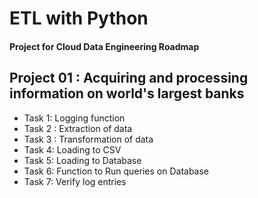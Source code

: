 # ETL with Python
#### Project for Cloud Data Engineering Roadmap
## Project 01 : Acquiring and processing information on world's largest banks
* Task 1: Logging function
* Task 2 : Extraction of data
* Task 3 : Transformation of data
* Task 4: Loading to CSV
* Task 5: Loading to Database
* Task 6: Function to Run queries on Database
* Task 7: Verify log entries
